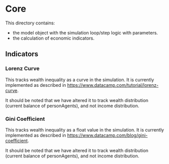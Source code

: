 # Core

This directory contains:

- the model object with the simulation loop/step logic with parameters.
- the calculation of economic indicators.

## Indicators

### Lorenz Curve

This tracks wealth inequality as a curve in the simulation. It is currently implemented as described in https://www.datacamp.com/tutorial/lorenz-curve.

It should be noted that we have altered it to track wealth distribution (current balance of personAgents), and not income distribution. 

### Gini Coefficient

This tracks wealth inequality as a float value in the simulation. It is currently implemented as described in https://www.datacamp.com/blog/gini-coefficient.

It should be noted that we have altered it to track wealth distribution (current balance of personAgents), and not income distribution. 